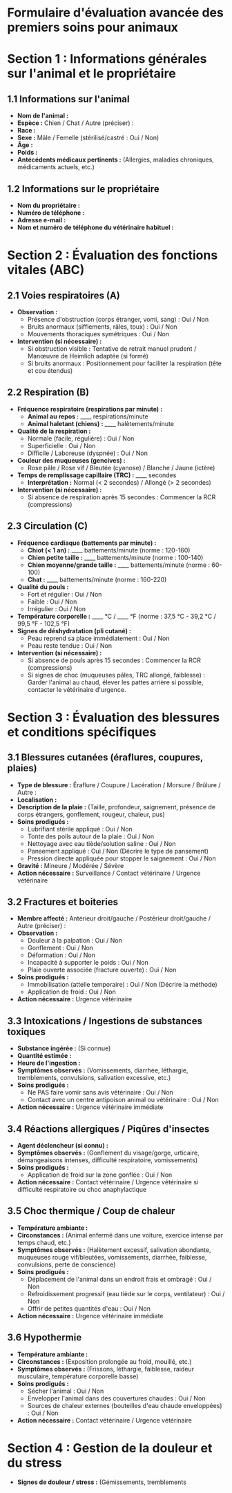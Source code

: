 # Formulaire d'évaluation avancée des premiers soins pour animaux

# Section 1 : Informations générales sur l'animal et le propriétaire

## 1.1 Informations sur l'animal

* **Nom de l'animal :**  
* **Espèce :** Chien / Chat / Autre (préciser) :  
* **Race :**  
* **Sexe :** Mâle / Femelle (stérilisé/castré : Oui / Non)  
* **Âge :**  
* **Poids :**  
* **Antécédents médicaux pertinents :** (Allergies, maladies chroniques, médicaments actuels, etc.)

## 1.2 Informations sur le propriétaire

* **Nom du propriétaire :**  
* **Numéro de téléphone :**  
* **Adresse e-mail :**  
* **Nom et numéro de téléphone du vétérinaire habituel :**

# Section 2 : Évaluation des fonctions vitales (ABC)

## 2.1 Voies respiratoires (A)

* **Observation :**  
  * Présence d'obstruction (corps étranger, vomi, sang) : Oui / Non  
  * Bruits anormaux (sifflements, râles, toux) : Oui / Non  
  * Mouvements thoraciques symétriques : Oui / Non  
* **Intervention (si nécessaire) :**  
  * Si obstruction visible : Tentative de retrait manuel prudent / Manœuvre de Heimlich adaptée (si formé)  
  * Si bruits anormaux : Positionnement pour faciliter la respiration (tête et cou étendus)

## 2.2 Respiration (B)

* **Fréquence respiratoire (respirations par minute) :**  
  * **Animal au repos :** \_\_\_\_ respirations/minute  
  * **Animal haletant (chiens) :** \_\_\_\_ halètements/minute  
* **Qualité de la respiration :**  
  * Normale (facile, régulière) : Oui / Non  
  * Superficielle : Oui / Non  
  * Difficile / Laboreuse (dyspnée) : Oui / Non  
* **Couleur des muqueuses (gencives) :**  
  * Rose pâle / Rose vif / Bleutée (cyanose) / Blanche / Jaune (ictère)  
* **Temps de remplissage capillaire (TRC) :** \_\_\_\_ secondes  
  * **Interprétation :** Normal (\< 2 secondes) / Allongé (\> 2 secondes)  
* **Intervention (si nécessaire) :**  
  * Si absence de respiration après 15 secondes : Commencer la RCR (compressions)

## 2.3 Circulation (C)

* **Fréquence cardiaque (battements par minute) :**  
  * **Chiot (\< 1 an) :** \_\_\_\_ battements/minute (norme : 120-160)  
  * **Chien petite taille :** \_\_\_\_ battements/minute (norme : 100-140)  
  * **Chien moyenne/grande taille :** \_\_\_\_ battements/minute (norme : 60-100)  
  * **Chat :** \_\_\_\_ battements/minute (norme : 160-220)  
* **Qualité du pouls :**  
  * Fort et régulier : Oui / Non  
  * Faible : Oui / Non  
  * Irrégulier : Oui / Non  
* **Température corporelle :** \_\_\_\_ °C / \_\_\_\_ °F (norme : 37,5 °C \- 39,2 °C / 99,5 °F \- 102,5 °F)  
* **Signes de déshydratation (pli cutané) :**  
  * Peau reprend sa place immédiatement : Oui / Non  
  * Peau reste tendue : Oui / Non  
* **Intervention (si nécessaire) :**  
  * Si absence de pouls après 15 secondes : Commencer la RCR (compressions)  
  * Si signes de choc (muqueuses pâles, TRC allongé, faiblesse) : Garder l'animal au chaud, élever les pattes arrière si possible, contacter le vétérinaire d'urgence.

# Section 3 : Évaluation des blessures et conditions spécifiques

## 3.1 Blessures cutanées (éraflures, coupures, plaies)

* **Type de blessure :** Éraflure / Coupure / Lacération / Morsure / Brûlure / Autre :  
* **Localisation :**  
* **Description de la plaie :** (Taille, profondeur, saignement, présence de corps étrangers, gonflement, rougeur, chaleur, pus)  
* **Soins prodigués :**  
  * Lubrifiant stérile appliqué : Oui / Non  
  * Tonte des poils autour de la plaie : Oui / Non  
  * Nettoyage avec eau tiède/solution saline : Oui / Non  
  * Pansement appliqué : Oui / Non (Décrire le type de pansement)  
  * Pression directe appliquée pour stopper le saignement : Oui / Non  
* **Gravité :** Mineure / Modérée / Sévère  
* **Action nécessaire :** Surveillance / Contact vétérinaire / Urgence vétérinaire

## 3.2 Fractures et boiteries

* **Membre affecté :** Antérieur droit/gauche / Postérieur droit/gauche / Autre (préciser) :  
* **Observation :**  
  * Douleur à la palpation : Oui / Non  
  * Gonflement : Oui / Non  
  * Déformation : Oui / Non  
  * Incapacité à supporter le poids : Oui / Non  
  * Plaie ouverte associée (fracture ouverte) : Oui / Non  
* **Soins prodigués :**  
  * Immobilisation (attelle temporaire) : Oui / Non (Décrire la méthode)  
  * Application de froid : Oui / Non  
* **Action nécessaire :** Urgence vétérinaire

## 3.3 Intoxications / Ingestions de substances toxiques

* **Substance ingérée :** (Si connue)  
* **Quantité estimée :**  
* **Heure de l'ingestion :**  
* **Symptômes observés :** (Vomissements, diarrhée, léthargie, tremblements, convulsions, salivation excessive, etc.)  
* **Soins prodigués :**  
  * Ne PAS faire vomir sans avis vétérinaire : Oui / Non  
  * Contact avec un centre antipoison animal ou vétérinaire : Oui / Non  
* **Action nécessaire :** Urgence vétérinaire immédiate

## 3.4 Réactions allergiques / Piqûres d'insectes

* **Agent déclencheur (si connu) :**  
* **Symptômes observés :** (Gonflement du visage/gorge, urticaire, démangeaisons intenses, difficulté respiratoire, vomissements)  
* **Soins prodigués :**  
  * Application de froid sur la zone gonflée : Oui / Non  
* **Action nécessaire :** Contact vétérinaire / Urgence vétérinaire si difficulté respiratoire ou choc anaphylactique

## 3.5 Choc thermique / Coup de chaleur

* **Température ambiante :**  
* **Circonstances :** (Animal enfermé dans une voiture, exercice intense par temps chaud, etc.)  
* **Symptômes observés :** (Halètement excessif, salivation abondante, muqueuses rouge vif/bleutées, vomissements, diarrhée, faiblesse, convulsions, perte de conscience)  
* **Soins prodigués :**  
  * Déplacement de l'animal dans un endroit frais et ombragé : Oui / Non  
  * Refroidissement progressif (eau tiède sur le corps, ventilateur) : Oui / Non  
  * Offrir de petites quantités d'eau : Oui / Non  
* **Action nécessaire :** Urgence vétérinaire immédiate

## 3.6 Hypothermie

* **Température ambiante :**  
* **Circonstances :** (Exposition prolongée au froid, mouillé, etc.)  
* **Symptômes observés :** (Frissons, léthargie, faiblesse, raideur musculaire, température corporelle basse)  
* **Soins prodigués :**  
  * Sécher l'animal : Oui / Non  
  * Envelopper l'animal dans des couvertures chaudes : Oui / Non  
  * Sources de chaleur externes (bouteilles d'eau chaude enveloppées) : Oui / Non  
* **Action nécessaire :** Contact vétérinaire / Urgence vétérinaire

# Section 4 : Gestion de la douleur et du stress

* **Signes de douleur / stress :** (Gémissements, tremblements

